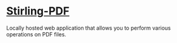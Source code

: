 # [Stirling-PDF](https://github.com/Stirling-Tools/Stirling-PDF)

Locally hosted web application that allows you to perform various operations on PDF files.
